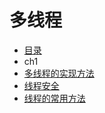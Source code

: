 # 多线程
* [目录](README.md)
* ch1
 * [多线程的实现方法](ch1/多线程的实现方法.md)
 * [线程安全](ch1/线程安全.md)
 * [线程的常用方法](ch1/线程的常用方法.md)